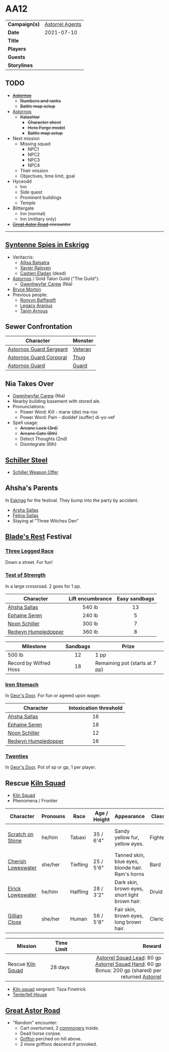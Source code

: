 # AA12

|||
| --- | --- |
| **Campaign(s)** | [Astorrel Agents](../../campaigns/C2-astorrel-agents.md) | session.3
| **Date** | 2021-07-10 |
| **Title** | |
| **Players** | |
| **Guests** | |
| **Storylines** | |

## TODO

- ~~[Astornox](../../organisations/astornox/astornox.md)~~
  - ~~Numbers and ranks~~
  - ~~Battle map setup~~
- [Astornos](../../organisations/astornos.md)
  - ~~Kalashtar~~
    - ~~Character sheet~~
    - ~~Hero Forge model~~
    - ~~Battle map setup~~
- Next mission
  - Missing squad
    - NPC1
    - NPC2
    - NPC3
    - NPC4
  - Their mission
  - Objectives, time limit, goal
- Hyceodd
  - Inn
  - Side quest
  - Prominent buildings
  - Temple
- Blittergate
  - Inn (normal)
  - Inn (military only)
- ~~[Great Astor Road](../../places/roads/great-astor-road.md) encounter~~

---

## [Syntenne Spies in Eskrigg](../../storylines/syntenne-spies-in-eskrigg.md)

- Veritacris:
  - [Allisa Balsatra](../../characters/allisa-balsatra.md)
  - [Xavier Raloven](../../characters/xavier-raloven.md)
  - [Castien Eladan](../../characters/castien-eladan.md) (dead)
- [Astornos](../../organisations/astornos.md) / Gold Talon Guild ("The Guild"):
  - [Gwenhwyfar Carew](../../characters/gwenhwyfar-carew.md) (Nia)
- [Bryce Morton](../../characters/bryce-morton.md)
- Previous people:
  - [Ronvyn Bafflegift](../../characters/ronvyn-bafflegift.md)
  - [Legacy Aranius](../../characters/legacy-aranius.md)
  - [Tanin Arnous](../../characters/tanin-arnous.md)

## Sewer Confrontation

| Character | Monster |
| --- | --- |
| [Astornox Guard Sergeant](../../organisations/astornox/ranks/astornox-guard-sergeant.md) | [Veteran](https://www.dndbeyond.com/monsters/veteran) |
| [Astornox Guard Corporal](../../organisations/astornox/ranks/astornox-guard-corporal.md) | [Thug](https://www.dndbeyond.com/monsters/thug) |
| [Astornox Guard](../../organisations/astornox/ranks/astornox-guard.md) | [Guard](https://www.dndbeyond.com/monsters/guard)

## Nia Takes Over

- [Gwenhwyfar Carew](../../characters/gwenhwyfar-carew.md) (Nia)
- Nearby building basement with stored ale.
- Pronunciations:
  - Power Word: Kill - marw (die) ma-roo
  - Power Word: Pain - dioddef (suffer) di-yo-vef
- Spell usage:
  - ~~Arcane Lock (3rd)~~
  - ~~Arcane Gate (6th)~~
  - Detect Thoughts (2nd)
  - Disintegrate (6th)

## [Schiller Steel](../../items/weapons/schiller-steel.md)

- [Schiller Weapon Offer](../../papers/letters/schiller-weapon-offer.md)

## Ahsha's Parents

In [Eskrigg](../../places/cities/eskrigg.md) for the festival. They bump into the party by accident.

- [Arsha Sallas](../../characters/arsha-sallas.md)
- [Felina Sallas](../../characters/felina-sallas.md)
- Staying at "Three Witches Den"

## [Blade's Rest](../../festivals/blades-rest.md) Festival

### [Three Legged Race](../../mechanics/roleplay/games/three-legged-race.md)

Down a street. For fun!

### [Test of Strength](../../mechanics/roleplay/games/test-of-strength.md)

In a large crossroad. 2 goes for 1 pp. 

| Character | Lift encumbrance | Easy sandbags
| --- |:---:|:---:|
| [Ahsha Sallas](../../characters/ahsha-sallas.md) | 540 lb | 13 |
| [Ephaine Seren](../../characters/ephaine-seren.md) | 240 lb | 5 |
| [Noon Schiller](../../characters/noon-schiller.md) | 300 lb | 7 |
| [Redwyn Humpledopper](../../characters/redwyn-humpledopper.md) | 360 lb | 8 |

| Milestone | Sandbags | Prize |
| --- |:---:|---|
| 500 lb | 12 | 1 pp |
| Record by Wilfred Hoss | 18 | Remaining pot (starts at 7 pp) |

### [Iron Stomach](../../mechanics/roleplay/games/iron-stomach.md)

In [Geor's Door](../../places/buildings/inns-taverns/geors-door.md). For fun or agreed upon wager.

| Character | Intoxication threshold
| --- |:---:|
| [Ahsha Sallas](../../characters/ahsha-sallas.md) | 16 |
| [Ephaine Seren](../../characters/ephaine-seren.md) | 18 |
| [Noon Schiller](../../characters/noon-schiller.md) | 12 |
| [Redwyn Humpledopper](../../characters/redwyn-humpledopper.md) | 16 |

### [Twenties](../../mechanics/roleplay/games/twenties.md)

In [Geor's Door](../../places/buildings/inns-taverns/geors-door.md). Pot of sp or gp, 1 per player.

## Rescue [Kiln Squad](../../organisations/astorrel/squads/kiln-squad.md)

- [Kiln Squad](../../organisations/astorrel/squads/kiln-squad.md)
- Phenomena / Frontier

| Character | Pronouns | Race | Age / Height | Appearance | Class | Gear | Personality |
| --- | --- | --- | --- | --- | --- | --- | --- |
| [Scratch on Stone](../../characters/scratch-on-stone.md) | he/him | Tabaxi | 35 / 6'4" | Sandy yellow fur, yellow eyes. | Fighter | Splint armour, two swords | Annoying trivia buff but very capable. |
| [Cherish Loweswater](../../characters/cherish-loweswater.md) | she/her | Tiefling | 25 / 5'6" | Tanned skin, blue eyes, blonde hair. Ram's horns | Bard | Leathers, dagger, guitar. | Sweet and protective. |
| [Elrick Loweswater](../../characters/elrick-loweswater.md) | he/him | Halfling | 28 / 3'2" | Dark skin, brown eyes, short light brown hair. | Druid | Hemp dress, wooden staff. | Quiet and reserved. In animal form often. |
| [Gillian Close](../../characters/gillian-close.md) | she/her | Human | 56 / 5'8" | Fair skin, brown eyes, long brown hair. | Cleric | Half plate, maul. | Cheeky, a risk taker, decisive. |

| Mission | Time Limit | Reward |
| --- | --- | ---:|
| Rescue [Kiln Squad](../../organisations/astorrel/squads/kiln-squad.md) | 28 days | [Astorrel Squad Lead](../../organisations/astorrel/ranks/astorrel-squad-lead.md): 80 gp<br>[Astorrel Squad Hand](../../organisations/astorrel/ranks/astorrel-squad-hand.md): 60 gp<br>Bonus: 200 gp (shared) per returned [Astorrel](../../organisations/astorrel/astorrel.md) |

- [Kiln squad](../../organisations/astorrel/squads/kiln-squad.md) sergeant: Taza Finetrick
- [Tenterfell House](../../places/buildings/tenterfell-house.md)

## [Great Astor Road](../../places/roads/great-astor-road.md)

- "Random" encounter:
  - Cart overturned, 2 [commoners](https://www.dndbeyond.com/monsters/commoner) inside.
  - Dead horse corpse.
  - [Griffon](https://www.dndbeyond.com/monsters/griffon) perched on hill above.
  - 2 more griffons descend if provoked.
